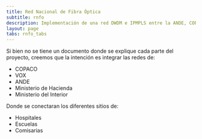 ```yaml
---
title: Red Nacional de Fibra Óptica
subtitle: rnfo
description: Implementación de una red DWDM e IPMPLS entre la ANDE, COPACO y otras entidades
layout: page
tabs: rnfo_tabs
---
```


Si bien no se tiene un documento donde se explique cada parte del proyecto, creemos que la intención es integrar las redes de:

- COPACO
- VOX
- ANDE
- Ministerio de Hacienda
- Ministerio del Interior

Donde se conectaran los diferentes sitios de:

- Hospitales
- Escuelas
- Comisarias